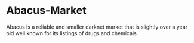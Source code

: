 # Abacus-Market
Abacus is a reliable and smaller darknet market that is slightly over a year old well known for its listings of drugs and chemicals.
